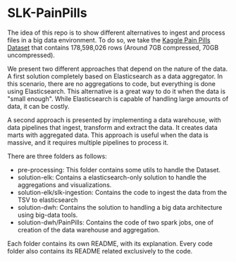# SLK-PainPills

The idea of this repo is to show different alternatives to ingest and process files in a big data environment. To do so, we take the [Kaggle Pain Pills Dataset](https://www.kaggle.com/paultimothymooney/pain-pills-in-the-usa/version/2) that contains 178,598,026 rows (Around 7GB compressed, 70GB uncompressed). 

We present two different approaches that depend on the nature of the data. A first solution completely based on Elasticsearch as a data aggregator. In this scenario, there are no aggregations to code, but everything is done using Elasticsearch. This alternative is a great way to do it when the data is "small enough". While Elasticsearch is capable of handling large amounts of data, it can be costly.

A second approach is presented by implementing a data warehouse, with data pipelines that ingest, transform and extract the data. It creates data marts with aggregated data. This approach is useful when the data is massive, and it requires multiple pipelines to process it.

There are three folders as follows:
- pre-processing: This folder contains some utils to handle the Dataset.
- solution-elk: Contains a elasticsearch-only solution to handle the aggregations and visualizations.
- solution-elk/slk-ingestion: Contains the code to ingest the data from the TSV to elasticsearch
- solution-dwh: Contains the solution to handling a big data architecture using big-data tools.
- solution-dwh/PainPills: Contains the code of two spark jobs, one of creation of the data warehouse and aggregation.

Each folder contains its own README, with its explanation. Every code folder also contains its README related exclusively to the code.
